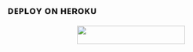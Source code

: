 ## ᴅᴇᴘʟᴏʏ ᴏɴ ʜᴇʀᴏᴋᴜ

<p align="center"><a href="https://heroku.com/deploy?template=https://github.com/Chiranjibkoch/arohi"> <img src="https://img.shields.io/badge/Deploy%20To%20Heroku-black?style=for-the-badge&logo=heroku" width="220" height="38.45"/></a></p>

 
